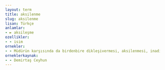 ```yaml
---
layout: term
title: aksilenme
slug: aksilenme
lisan: Türkçe
anlamlar:
- ► aksileşme
ozellikler:
- - isim
ornekler:
- - Müdürün karşısında da birdenbire dikleşivermesi, aksilenmesi, inadına inadına konuşması belki de bu yüzden.
orneklerkaynak:
- - Demirtaş Ceyhun
---
```

